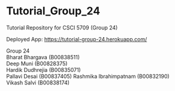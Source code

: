 # Tutorial_Group_24
Tutorial Repository for CSCI 5709 (Group 24)

Deployed App:
https://tutorial-group-24.herokuapp.com/

Group 24  
Bharat Bhargava (B00838511)   
Deep Muni (B00828375)   
Hardik Dudhrejia (B00835071)  
Pallavi Desai (B00837405) 
Rashmika Ibrahimpatnam (B00832190)  
Vikash Salvi (B00838174)  
